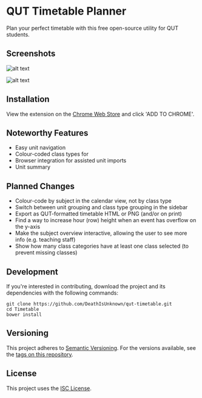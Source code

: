 # QUT Timetable Planner
Plan your perfect timetable with this free open-source utility for QUT students.

## Screenshots
![alt text](https://raw.githubusercontent.com/DeathIsUnknown/qut-timetable/master/screenshot.png "Timetable Screenshot")

![alt text](https://raw.githubusercontent.com/DeathIsUnknown/qut-timetable/master/screenshot2.png "Timetable Screenshot")

## Installation
View the extension on the [Chrome Web Store](https://chrome.google.com/webstore/detail/iakogcgjbbfakakbpmlocfgabpdhboja) and click 'ADD TO CHROME'.

## Noteworthy Features
- Easy unit navigation
- Colour-coded class types for
- Browser integration for assisted unit imports
- Unit summary

## Planned Changes
- Colour-code by subject in the calendar view, not by class type
- Switch between unit grouping and class type grouping in the sidebar
- Export as QUT-formatted timetable HTML or PNG (and/or on print)
- Find a way to increase hour (row) height when an event has overflow on the y-axis
- Make the subject overview interactive, allowing the user to see more info (e.g. teaching staff)
- Show how many class categories have at least one class selected (to prevent missing classes)

## Development
If you're interested in contributing, download the project and its dependencies with the following commands:
```
git clone https://github.com/DeathIsUnknown/qut-timetable.git
cd Timetable
bower install
```

## Versioning
This project adheres to [Semantic Versioning](http://semver.org/). For the versions available, see the [tags on this repository](https://github.com/DeathIsUnknown/qut-timetable/tags).

## License
This project uses the [ISC License](http://opensource.org/licenses/ISC).

